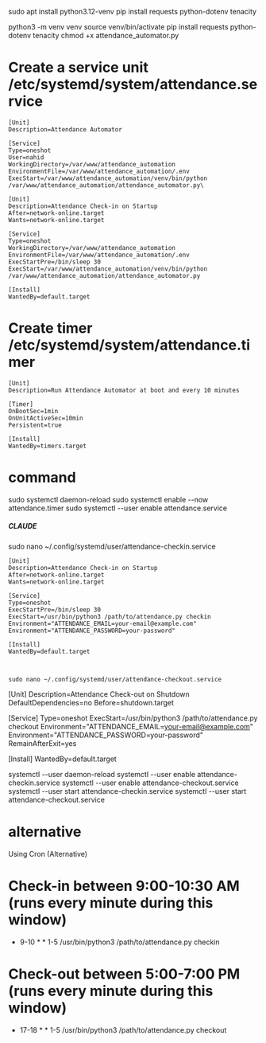sudo apt install python3.12-venv
pip install requests python-dotenv tenacity

python3 -m venv venv
source venv/bin/activate
pip install requests python-dotenv tenacity
chmod +x attendance_automator.py

# Create a service unit /etc/systemd/system/attendance.service

```
[Unit]
Description=Attendance Automator

[Service]
Type=oneshot
User=nahid
WorkingDirectory=/var/www/attendance_automation
EnvironmentFile=/var/www/attendance_automation/.env
ExecStart=/var/www/attendance_automation/venv/bin/python /var/www/attendance_automation/attendance_automator.py\

```

```
[Unit]
Description=Attendance Check-in on Startup
After=network-online.target
Wants=network-online.target

[Service]
Type=oneshot
WorkingDirectory=/var/www/attendance_automation
EnvironmentFile=/var/www/attendance_automation/.env
ExecStartPre=/bin/sleep 30
ExecStart=/var/www/attendance_automation/venv/bin/python /var/www/attendance_automation/attendance_automator.py

[Install]
WantedBy=default.target
```

# Create timer /etc/systemd/system/attendance.timer

```
[Unit]
Description=Run Attendance Automator at boot and every 10 minutes

[Timer]
OnBootSec=1min
OnUnitActiveSec=10min
Persistent=true

[Install]
WantedBy=timers.target

```

# command

sudo systemctl daemon-reload
sudo systemctl enable --now attendance.timer
sudo systemctl --user enable attendance.service

##### CLAUDE

sudo nano ~/.config/systemd/user/attendance-checkin.service

```
[Unit]
Description=Attendance Check-in on Startup
After=network-online.target
Wants=network-online.target

[Service]
Type=oneshot
ExecStartPre=/bin/sleep 30
ExecStart=/usr/bin/python3 /path/to/attendance.py checkin
Environment="ATTENDANCE_EMAIL=your-email@example.com"
Environment="ATTENDANCE_PASSWORD=your-password"

[Install]
WantedBy=default.target



sudo nano ~/.config/systemd/user/attendance-checkout.service

```

[Unit]
Description=Attendance Check-out on Shutdown
DefaultDependencies=no
Before=shutdown.target

[Service]
Type=oneshot
ExecStart=/usr/bin/python3 /path/to/attendance.py checkout
Environment="ATTENDANCE_EMAIL=your-email@example.com"
Environment="ATTENDANCE_PASSWORD=your-password"
RemainAfterExit=yes

[Install]
WantedBy=default.target

systemctl --user daemon-reload
systemctl --user enable attendance-checkin.service
systemctl --user enable attendance-checkout.service
systemctl --user start attendance-checkin.service
systemctl --user start attendance-checkout.service

# alternative

Using Cron (Alternative)

# Check-in between 9:00-10:30 AM (runs every minute during this window)

* 9-10 * * 1-5 /usr/bin/python3 /path/to/attendance.py checkin

# Check-out between 5:00-7:00 PM (runs every minute during this window)

* 17-18 * * 1-5 /usr/bin/python3 /path/to/attendance.py checkout